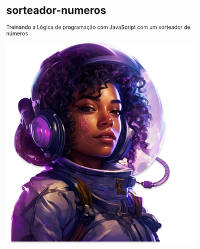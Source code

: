 # sorteador-numeros
 Treinando a Lógica de programação com JavaScript com um sorteador de números

<img src="/img/ia.png">


